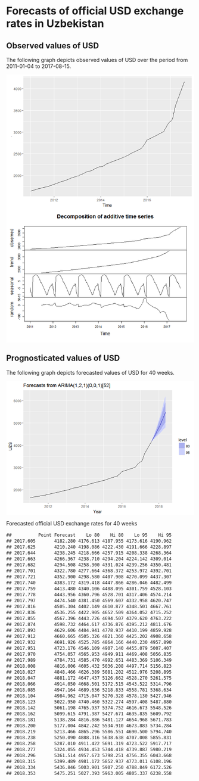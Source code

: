 Forecasts of official USD exchange rates in Uzbekistan
================

Observed values of USD
----------------------

The following graph depicts observed values of USD over the period from 2011-01-04 to 2017-08-15.

<img src="cbu_files/figure-markdown_github-ascii_identifiers/unnamed-chunk-1-1.png" style="display: block; margin: auto;" /><img src="cbu_files/figure-markdown_github-ascii_identifiers/unnamed-chunk-1-2.png" style="display: block; margin: auto;" />

Prognosticated values of USD
----------------------------

The following graph depicts forecasted values of USD for 40 weeks.

<img src="cbu_files/figure-markdown_github-ascii_identifiers/unnamed-chunk-2-1.png" style="display: block; margin: auto;" />

Forecasted official USD exchange rates for 40 weeks

    ##          Point Forecast    Lo 80    Hi 80    Lo 95    Hi 95
    ## 2017.605       4182.280 4176.613 4187.955 4173.616 4190.962
    ## 2017.625       4210.240 4198.086 4222.430 4191.666 4228.897
    ## 2017.644       4238.245 4218.666 4257.915 4208.338 4268.364
    ## 2017.663       4266.367 4238.710 4294.204 4224.142 4309.014
    ## 2017.682       4294.508 4258.300 4331.024 4239.256 4350.481
    ## 2017.701       4322.780 4277.664 4368.372 4253.972 4392.701
    ## 2017.721       4352.900 4298.580 4407.908 4270.099 4437.307
    ## 2017.740       4383.172 4319.418 4447.866 4286.046 4482.499
    ## 2017.759       4413.480 4340.106 4488.095 4301.759 4528.103
    ## 2017.778       4443.956 4360.796 4528.701 4317.406 4574.214
    ## 2017.797       4474.540 4381.450 4569.607 4332.958 4620.747
    ## 2017.816       4505.304 4402.149 4610.877 4348.501 4667.761
    ## 2017.836       4536.255 4422.905 4652.509 4364.052 4715.252
    ## 2017.855       4567.396 4443.726 4694.507 4379.620 4763.222
    ## 2017.874       4598.732 4464.617 4736.876 4395.212 4811.676
    ## 2017.893       4629.606 4484.941 4778.937 4410.199 4859.928
    ## 2017.912       4660.665 4505.326 4821.360 4425.202 4908.658
    ## 2017.932       4691.926 4525.785 4864.166 4440.230 4957.890
    ## 2017.951       4723.176 4546.109 4907.140 4455.079 5007.407
    ## 2017.970       4754.057 4565.953 4949.911 4469.408 5056.835
    ## 2017.989       4784.731 4585.470 4992.651 4483.369 5106.349
    ## 2018.008       4816.006 4605.432 5036.208 4497.714 5156.823
    ## 2018.027       4848.466 4626.389 5081.202 4512.976 5208.895
    ## 2018.047       4881.172 4647.437 5126.662 4528.270 5261.575
    ## 2018.066       4914.050 4668.501 5172.515 4543.522 5314.796
    ## 2018.085       4947.164 4689.636 5218.833 4558.781 5368.634
    ## 2018.104       4984.962 4715.047 5270.328 4578.130 5427.946
    ## 2018.123       5022.950 4740.460 5322.274 4597.408 5487.880
    ## 2018.142       5061.198 4765.937 5374.752 4616.673 5548.526
    ## 2018.162       5099.615 4791.387 5427.671 4635.835 5609.792
    ## 2018.181       5138.284 4816.886 5481.127 4654.968 5671.783
    ## 2018.200       5177.004 4842.242 5534.910 4673.883 5734.284
    ## 2018.219       5213.466 4865.296 5586.551 4690.500 5794.740
    ## 2018.238       5250.090 4888.316 5638.638 4707.008 5855.831
    ## 2018.258       5287.010 4911.422 5691.319 4723.522 5917.717
    ## 2018.277       5324.055 4934.453 5744.418 4739.887 5980.219
    ## 2018.296       5361.514 4957.673 5798.251 4756.355 6043.668
    ## 2018.315       5399.489 4981.172 5852.937 4773.011 6108.196
    ## 2018.334       5436.846 5003.901 5907.250 4788.849 6172.526
    ## 2018.353       5475.251 5027.393 5963.005 4805.337 6238.558
